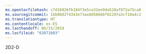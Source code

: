 ```yaml
---
ms.openlocfilehash: c7d16926fb184f3e5ce32ee9da528af872a75ca8
ms.sourcegitcommit: 1bb00d2f4343e73ae8d58668f02297a3cf10a4c1
ms.translationtype: HT
ms.contentlocale: es-ES
ms.lasthandoff: 06/15/2019
ms.locfileid: "63871603"
---
```

<span data-ttu-id="0fd47-101">2D</span><span class="sxs-lookup"><span data-stu-id="0fd47-101">2-D</span></span>